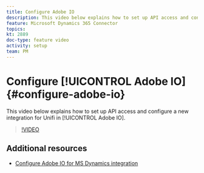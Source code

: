 ```yaml
---
title: Configure Adobe IO
description: This video below explains how to set up API access and configure a new integration for Unifi in [!UICONTROL Adobe IO].
feature: Microsoft Dynamics 365 Connector
topics: 
kt: 2889
doc-type: feature video
activity: setup
team: PM
---
```

 
# Configure [!UICONTROL Adobe IO] {#configure-adobe-io}

 This video below explains how to set up API access and configure a new integration for Unifi in [!UICONTROL Adobe IO].

 >[!VIDEO](https://video.tv.adobe.com/v/27308?quality=12)

## Additional resources

* [Configure Adobe IO for MS Dynamics integration](https://helpx.adobe.com/campaign/kb/ms-dynamics-adobe-io.html)
  